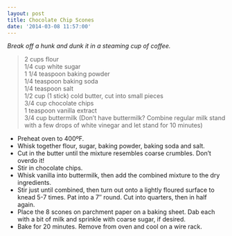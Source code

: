 ```yaml
---
layout: post
title: Chocolate Chip Scones
date: '2014-03-08 11:57:00'
---
```


*Break off a hunk and dunk it in a steaming cup of coffee.*

> 2 cups flour      
> 1/4 cup white sugar    
> 1 1/4 teaspoon baking powder    
> 1/4 teaspoon baking soda    
> 1/4 teaspoon salt    
> 1/2 cup (1 stick) cold butter, cut into small pieces    
> 3/4 cup chocolate chips    
> 1 teaspoon vanilla extract    
> 3/4 cup buttermilk (Don’t have buttermilk? Combine regular milk stand with a few drops of white vinegar and let stand for 10 minutes)    

* Preheat oven to 400ºF.
* Whisk together flour, sugar, baking powder, baking soda and salt.
* Cut in the butter until the mixture resembles coarse crumbles. Don’t overdo it!
* Stir in chocolate chips.
* Whisk vanilla into buttermilk, then add the combined mixture to the dry ingredients.
* Stir just until combined, then turn out onto a lightly floured surface to knead 5-7 times. Pat into a 7″ round. Cut into quarters, then in half again.
* Place the 8 scones on parchment paper on a baking sheet. Dab each with a bit of milk and sprinkle with coarse sugar, if desired.
* Bake for 20 minutes. Remove from oven and cool on a wire rack.
